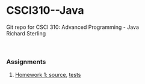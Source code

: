 # CSCI310--Java
Git repo for CSCI 310:  Advanced Programming - Java<br>
Richard Sterling<br>
<br>
<br>

### Assignments
1) [Homework 1: ](https://github.com/rSterling319/CSCI310--Java/tree/master/hw1) [source](https://github.com/rSterling319/CSCI310--Java/blob/master/hw1/src/hw1/Hw1.java),  [tests](https://github.com/rSterling319/CSCI310--Java/blob/master/hw1/test/hw1/Hw1Test.java)
